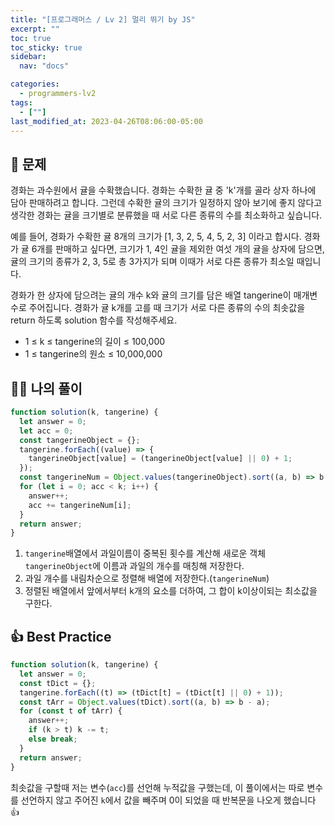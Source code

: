 ```yaml
---
title: "[프로그래머스 / Lv 2] 멀리 뛰기 by JS"
excerpt: ""
toc: true
toc_sticky: true
sidebar:
  nav: "docs"

categories:
  - programmers-lv2
tags:
  - [""]
last_modified_at: 2023-04-26T08:06:00-05:00
---
```


## 📄 문제

경화는 과수원에서 귤을 수확했습니다. 경화는 수확한 귤 중 'k'개를 골라 상자 하나에 담아 판매하려고 합니다. 그런데 수확한 귤의 크기가 일정하지 않아 보기에 좋지 않다고 생각한 경화는 귤을 크기별로 분류했을 때 서로 다른 종류의 수를 최소화하고 싶습니다.

예를 들어, 경화가 수확한 귤 8개의 크기가 [1, 3, 2, 5, 4, 5, 2, 3] 이라고 합시다. 경화가 귤 6개를 판매하고 싶다면, 크기가 1, 4인 귤을 제외한 여섯 개의 귤을 상자에 담으면, 귤의 크기의 종류가 2, 3, 5로 총 3가지가 되며 이때가 서로 다른 종류가 최소일 때입니다.

경화가 한 상자에 담으려는 귤의 개수 k와 귤의 크기를 담은 배열 tangerine이 매개변수로 주어집니다. 경화가 귤 k개를 고를 때 크기가 서로 다른 종류의 수의 최솟값을 return 하도록 solution 함수를 작성해주세요.

- 1 ≤ k ≤ tangerine의 길이 ≤ 100,000
- 1 ≤ tangerine의 원소 ≤ 10,000,000

## 🙋‍♀️ 나의 풀이

```js
function solution(k, tangerine) {
  let answer = 0;
  let acc = 0;
  const tangerineObject = {};
  tangerine.forEach((value) => {
    tangerineObject[value] = (tangerineObject[value] || 0) + 1;
  });
  const tangerineNum = Object.values(tangerineObject).sort((a, b) => b - a);
  for (let i = 0; acc < k; i++) {
    answer++;
    acc += tangerineNum[i];
  }
  return answer;
}
```

1. `tangerine`배열에서 과일이름이 중복된 횟수를 계산해 새로운 객체 `tangerineObject`에 이름과 과일의 개수를 매칭해 저장한다.
2. 과일 개수를 내림차순으로 정렬해 배열에 저장한다.(`tangerineNum`)
3. 정렬된 배열에서 앞에서부터 k개의 요소를 더하여, 그 합이 k이상이되는 최소값을 구한다.

## 👍 Best Practice

```js
function solution(k, tangerine) {
  let answer = 0;
  const tDict = {};
  tangerine.forEach((t) => (tDict[t] = (tDict[t] || 0) + 1));
  const tArr = Object.values(tDict).sort((a, b) => b - a);
  for (const t of tArr) {
    answer++;
    if (k > t) k -= t;
    else break;
  }
  return answer;
}
```

최솟값을 구할때 저는 변수(`acc`)를 선언해 누적값을 구했는데, 이 풀이에서는 따로 변수를 선언하지 않고 주어진 `k`에서 값을 빼주며 0이 되었을 때 반복문을 나오게 했습니다 👍
